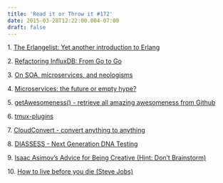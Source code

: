 ```yaml
---
title: 'Read it or Throw it #172'
date: 2015-03-28T12:22:00.004-07:00
draft: false
---
```


1. [The Erlangelist: Yet another introduction to Erlang](http://www.theerlangelist.com/2012/12/yet-another-introduction-to-erlang.html)

2. [Refactoring InfluxDB: From Go to Go](https://www.hakkalabs.co/articles/refactoring-influxdb-go-go)

3. [On SOA, microservices, and neologisms](http://blog.codefresh.io/soa-microservices/)

4. [Microservices: the future or empty hype?](http://liveparticularwebsvc.cloudapp.net/blog/microservices-future-or-empty-hype)

5. [getAwesomeness() - retrieve all amazing awesomeness from Github](http://getawesomeness.com/)

6. [tmux-plugins](https://github.com/tmux-plugins)

7. [CloudConvert - convert anything to anything](https://cloudconvert.com/)

8. [DIASSESS - Next Generation DNA Testing](http://diassess.com/)

9. [Isaac Asimov’s Advice for Being Creative (Hint: Don’t Brainstorm)](http://calnewport.com/blog/2015/03/27/isaac-asimovs-advice-for-being-creative-hint-dont-brainstorm/)

10. [How to live before you die (Steve Jobs)](http://www.ted.com/talks/steve_jobs_how_to_live_before_you_die)
